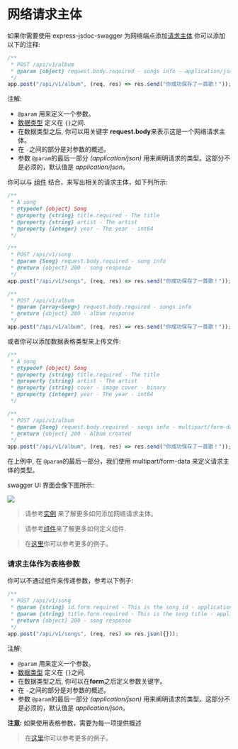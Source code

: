 # 网络请求主体

如果你需要使用 express-jsdoc-swagger 为网络端点添加[请求主体](https://swagger.io/docs/specification/describing-request-body/) 你可以添加以下的注释:

```javascript
/**
 * POST /api/v1/album
 * @param {object} request.body.required - songs info - application/json
 */
app.post("/api/v1/album", (req, res) => res.send("你成功保存了一首歌！"));
```

注解:

- `@param` 用来定义一个参数。
- [数据类型](https://swagger.io/specification/#data-types) 定义在 `{}`之间.
- 在数据类型之后, 你可以用关键字 **request.body**来表示这是一个网络请求主体。
- 在 `-`之间的部分是对参数的概述。
- 参数 `@param`的最后一部分 _(application/json)_ 用来阐明请求的类型。这部分不是必须的，默认值是 _application/json_。

你可以与 [组件](components.md) 结合，来写出相关的请求主体，如下列所示:

```javascript
/**
 * A song
 * @typedef {object} Song
 * @property {string} title.required - The title
 * @property {string} artist - The artist
 * @property {integer} year - The year - int64
 */

/**
 * POST /api/v1/song
 * @param {Song} request.body.required - song info
 * @return {object} 200 - song response
 */
app.post("/api/v1/songs", (req, res) => res.send("你成功保存了一首歌！"));

/**
 * POST /api/v1/album
 * @param {array<Song>} request.body.required - songs info
 * @return {object} 200 - album response
 */
app.post("/api/v1/album", (req, res) => res.send("你成功保存了一首歌！"));
```

或者你可以添加数据表格类型来上传文件:

```javascript
/**
 * A song
 * @typedef {object} Song
 * @property {string} title.required - The title
 * @property {string} artist - The artist
 * @property {string} cover - image cover - binary
 * @property {integer} year - The year - int64
 */

/**
 * POST /api/v1/album
 * @param {Song} request.body.required - songs info - multipart/form-data
 * @return {object} 200 - Album created
 */
app.post("/api/v1/album", (req, res) => res.send("你成功保存了一首歌！"));
```

在上例中, 在 `@param`的最后一部分，我们使用 multipart/form-data 来定义请求主体的类型。

swagger UI 界面会像下图所示:

<img src="./assets/request-body.png"/>

> 请参考[实例](examples.md) 来了解更多如何添加网络请求主体。

> 请参考[组件](components.md)来了解更多如何定义组件.

> 在[这里](https://github.com/BRIKEV/express-jsdoc-swagger/tree/master/examples/requestBody)你可以参考更多的例子。

### 请求主体作为表格参数

你可以不通过组件来传递参数，参考以下例子:

```javascript
/**
 * POST /api/v1/song
 * @param {string} id.form.required - This is the song id - application/x-www-form-urlencoded
 * @param {string} title.form.required - This is the song title - application/x-www-form-urlencoded
 * @return {object} 200 - song response
 */
app.post("/api/v1/songs", (req, res) => res.json({}));
```

注解:

- `@param` 用来定义一个参数。
- [数据类型](https://swagger.io/specification/#data-types) 定义在 `{}`之间.
- 在数据类型之后, 你可以在**form**之后定义参数关键字。
- 在 `-`之间的部分是对参数的概述。
- 参数 `@param`的最后一部分 _(application/json)_ 用来阐明请求的类型。这部分不是必须的，默认值是 _application/json_。

**注意:** 如果使用表格参数，需要为每一项提供概述

> 在[这里](https://github.com/BRIKEV/express-jsdoc-swagger/blob/master/examples/requestBody/formParameters.js)你可以参考更多的例子。
